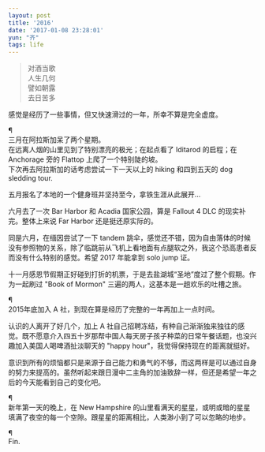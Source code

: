 ```yaml
---
layout: post
title: '2016'
date: '2017-01-08 23:28:01'
yun: "齐"
tags: life
---
```


> 对酒当歌  
> 人生几何  
> 譬如朝露  
> 去日苦多

感觉是经历了一些事情，但又快速滑过的一年，所幸不算是完全虚度。

¶  
三月在阿拉斯加呆了两个星期。  
在远离人烟的山里见到了特别漂亮的极光；在起点看了 Iditarod 的启程；在 Anchorage 旁的 Flattop 上爬了一个特别陡的坡。  
下次再去阿拉斯加的话考虑尝试一下一天以上的 hiking 和四到五天的 dog sledding tour.

五月报名了本地的一个健身班并坚持至今，拿铁生涯从此展开…

六月去了一次 Bar Harbor 和 Acadia 国家公园，算是 Fallout 4 DLC 的现实补完。整体上来说 Far Harbor 还是挺还原实际的。

同是六月，在缅因尝试了一下 tandem 跳伞，感觉还不错，因为自由落体的时候没有参照物的关系，除了临跳前从飞机上看地面有点腿软之外，我这个恐高患者反而没有什么特别的感觉。希望 2017 年能拿到 solo jump 证。

十一月感恩节假期正好碰到打折的机票，于是去盐湖城“圣地”度过了整个假期。作为一起刷过 "Book of Mormon" 三遍的两人，这基本是一趟欢乐的吐槽之旅。

¶  
2015年底加入 A 社，到现在算是经历了完整的一年再加上一点时间。

认识的人离开了好几个，加上 A 社自己招聘冻结，有种自己渐渐独来独往的感觉。既不愿意介入四五十岁那帮中国人每天房子孩子种菜的日常午餐话题，也没兴趣加入美国人喝啤酒扯淡聊天的 "happy hour"，我觉得保持现在的距离就挺好。

意识到所有的烦恼都只是来源于自己能力和勇气的不够，而这两样是可以通过自身的努力来提高的。虽然听起来跟日漫中二主角的加油致辞一样，但还是希望一年之后的今天能看到自己的变化吧。

¶  
新年第一天的晚上，在 New Hampshire 的山里看满天的星星，或明或暗的星星填满了夜空的每一个空隙。跟星星的距离相比，人类渺小到了可以忽略的地步。

¶  
Fin.
